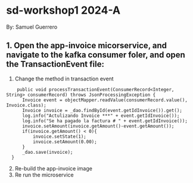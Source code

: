 # sd-workshop1 2024-A
By: Samuel Guerrero

## 1. Open the app-invoice micorservice, and navigate to the kafka consumer foler, and open the TransactionEvent file:
  1. Change the method in transaction event
  ```
      public void processTransactionEvent(ConsumerRecord<Integer, String> consumerRecord) throws JsonProcessingException {
        Invoice event = objectMapper.readValue(consumerRecord.value(), Invoice.class);
        Invoice invoice = _dao.findById(event.getIdInvoice()).get();
        log.info("Actulizando Invoice ***" + event.getIdInvoice());
   		log.info("Se ha pagado la factura # " + event.getIdInvoice());
        invoice.setAmount(invoice.getAmount()-event.getAmount());
        if(invoice.getAmount() < 0){
            invoice.setState(1);
            invoice.setAmount(0.00);
        }
        _dao.save(invoice);
    }
  ```
  2. Re-build the app-invoice image
  3. Re run the microservice 